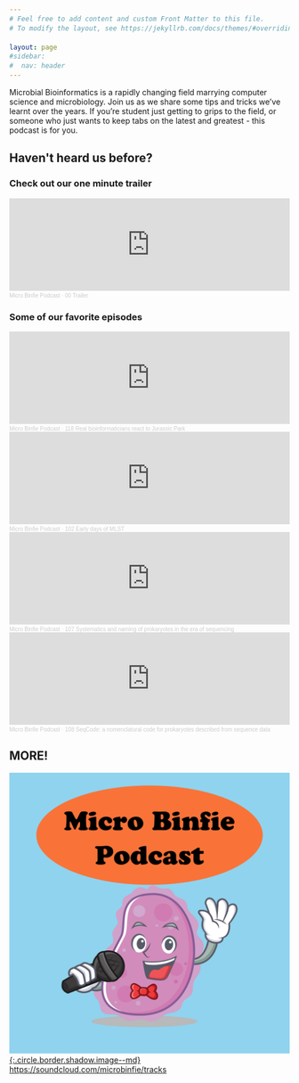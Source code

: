 ```yaml
---
# Feel free to add content and custom Front Matter to this file.
# To modify the layout, see https://jekyllrb.com/docs/themes/#overriding-theme-defaults

layout: page
#sidebar:
#  nav: header
---
```


Microbial Bioinformatics is a rapidly changing field marrying computer science and microbiology. Join us as we share some tips and tricks we’ve learnt over the years. If you’re student just getting to grips to the field, or someone who just wants to keep tabs on the latest and greatest - this podcast is for you.

## Haven't heard us before?

### Check out our one minute trailer

<!-- trailer -->
<iframe width="100%" height="166" scrolling="no" frameborder="no" allow="autoplay" src="https://w.soundcloud.com/player/?url=https%3A//api.soundcloud.com/tracks/682433045&color=%23ff5500&auto_play=false&hide_related=false&show_comments=true&show_user=true&show_reposts=false&show_teaser=true"></iframe>
<div style="font-size: 10px; color: #cccccc;line-break: anywhere;word-break: normal;overflow: hidden;white-space: nowrap;text-overflow: ellipsis; font-family: Interstate,Lucida Grande,Lucida Sans Unicode,Lucida Sans,Garuda,Verdana,Tahoma,sans-serif;font-weight: 100;"><a href="https://soundcloud.com/microbinfie" title="Micro Binfie Podcast" target="_blank" style="color: #cccccc; text-decoration: none;">Micro Binfie Podcast</a> · <a href="https://soundcloud.com/microbinfie/trailer" title="00 Trailer" target="_blank" style="color: #cccccc; text-decoration: none;">00 Trailer</a></div>

### Some of our favorite episodes

<!-- Jurassic Park -->
<iframe width="100%" height="166" scrolling="no" frameborder="no" allow="autoplay" src="https://w.soundcloud.com/player/?url=https%3A//api.soundcloud.com/tracks/1685830371&color=%23ff5500&auto_play=false&hide_related=false&show_comments=true&show_user=true&show_reposts=false&show_teaser=true&visual=true"></iframe><div style="font-size: 10px; color: #cccccc;line-break: anywhere;word-break: normal;overflow: hidden;white-space: nowrap;text-overflow: ellipsis; font-family: Interstate,Lucida Grande,Lucida Sans Unicode,Lucida Sans,Garuda,Verdana,Tahoma,sans-serif;font-weight: 100;"><a href="https://soundcloud.com/microbinfie" title="Micro Binfie Podcast" target="_blank" style="color: #cccccc; text-decoration: none;">Micro Binfie Podcast</a> · <a href="https://soundcloud.com/microbinfie/real-bioinformaticians-react-to-jurassic-park" title="118 Real bioinformaticians react to Jurassic Park" target="_blank" style="color: #cccccc; text-decoration: none;">118 Real bioinformaticians react to Jurassic Park</a></div>

<!-- early days of MLST -->
<iframe width="100%" height="166" scrolling="no" frameborder="no" allow="autoplay" src="https://w.soundcloud.com/player/?url=https%3A//api.soundcloud.com/tracks/1406586625&color=%23ff5500&auto_play=false&hide_related=false&show_comments=true&show_user=true&show_reposts=false&show_teaser=true&visual=true"></iframe><div style="font-size: 10px; color: #cccccc;line-break: anywhere;word-break: normal;overflow: hidden;white-space: nowrap;text-overflow: ellipsis; font-family: Interstate,Lucida Grande,Lucida Sans Unicode,Lucida Sans,Garuda,Verdana,Tahoma,sans-serif;font-weight: 100;"><a href="https://soundcloud.com/microbinfie" title="Micro Binfie Podcast" target="_blank" style="color: #cccccc; text-decoration: none;">Micro Binfie Podcast</a> · <a href="https://soundcloud.com/microbinfie/early-days-of-mlst" title="102 Early days of MLST" target="_blank" style="color: #cccccc; text-decoration: none;">102 Early days of MLST</a></div>

<!-- SeqCode episodes -->
<iframe width="100%" height="166" scrolling="no" frameborder="no" allow="autoplay" src="https://w.soundcloud.com/player/?url=https%3A//api.soundcloud.com/tracks/1407449647&color=%23ff5500&auto_play=false&hide_related=false&show_comments=true&show_user=true&show_reposts=false&show_teaser=true&visual=true"></iframe><div style="font-size: 10px; color: #cccccc;line-break: anywhere;word-break: normal;overflow: hidden;white-space: nowrap;text-overflow: ellipsis; font-family: Interstate,Lucida Grande,Lucida Sans Unicode,Lucida Sans,Garuda,Verdana,Tahoma,sans-serif;font-weight: 100;"><a href="https://soundcloud.com/microbinfie" title="Micro Binfie Podcast" target="_blank" style="color: #cccccc; text-decoration: none;">Micro Binfie Podcast</a> · <a href="https://soundcloud.com/microbinfie/nomenclature-systematics-and-taxonomy" title="107 Systematics and naming of prokaryotes in the era of sequencing" target="_blank" style="color: #cccccc; text-decoration: none;">107 Systematics and naming of prokaryotes in the era of sequencing</a></div>

<iframe width="100%" height="166" scrolling="no" frameborder="no" allow="autoplay" src="https://w.soundcloud.com/player/?url=https%3A//api.soundcloud.com/tracks/1407978727&color=%23ff5500&auto_play=false&hide_related=false&show_comments=true&show_user=true&show_reposts=false&show_teaser=true&visual=true"></iframe><div style="font-size: 10px; color: #cccccc;line-break: anywhere;word-break: normal;overflow: hidden;white-space: nowrap;text-overflow: ellipsis; font-family: Interstate,Lucida Grande,Lucida Sans Unicode,Lucida Sans,Garuda,Verdana,Tahoma,sans-serif;font-weight: 100;"><a href="https://soundcloud.com/microbinfie" title="Micro Binfie Podcast" target="_blank" style="color: #cccccc; text-decoration: none;">Micro Binfie Podcast</a> · <a href="https://soundcloud.com/microbinfie/seqcode-a-nomenclatural-code-for-prokaryotes-described-from-sequence-data" title="108 SeqCode: a nomenclatural code for prokaryotes described from sequence data" target="_blank" style="color: #cccccc; text-decoration: none;">108 SeqCode: a nomenclatural code for prokaryotes described from sequence data</a></div>

## MORE!

[
![Image](/assets/artwork/COVERART.v2.png){:.circle.border.shadow.image--md}  
https://soundcloud.com/microbinfie/tracks
](https://soundcloud.com/microbinfie/tracks)
